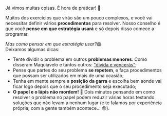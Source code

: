 Já vimos muitas coisas. É hora de praticar! :muscle:

Muitos dos exercícios que virão são um pouco complexos, e você vai necessitar definir vários **procedimentos** para resolver. Nosso conselho é que você **pense em que estratégia usará** e só depois disso comece a programar.

_Mas como pensar em que estratégia usar?_:scream:
<br>
Deixamos algumas dicas:

* Tente dividir o problema em outros **problemas menores**. Como disseram Maquiavelo e tantos outros: ["divida e vencerás"](https://pt.wikipedia.org/wiki/Divisão_e_conquista);
* Pense que partes do seu problema **se repetem**, e faça procedimentos que possam ser utilizados em mais de uma ocasião;
* Tenha em mente sempre a **posição da garra** e escolha bem aonde vai ficar logo depois que o seu procedimento seja executado;
* **O papel e o lápis não mordem!** :memo: Dois minutos pensando em como resolver o problema no papel podem reduzir várias horas testando soluções que não levam a nenhum lugar (e te falamos por experiência própria; com a gente também acontece… :stuck_out_tongue:).